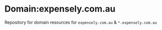 # Domain:expensely.com.au
Repository for domain resources for `expensely.com.au` & `*.expensely.com.au`
